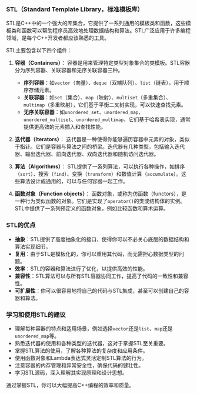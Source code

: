 ### STL（Standard Template Library，标准模板库）
STL是C++中的一个强大的库集合，它提供了一系列通用的模板类和函数，这些模板类和函数可以帮助程序员高效地处理数据结构和算法。STL广泛应用于许多编程领域，是每个C++开发者都应该熟悉的工具。

STL主要包含以下四个组件：

1. **容器（Containers）**： 容器是用来管理特定类型对象集合的类模板。STL容器分为序列容器、关联容器和无序关联容器三种。
    
    - **序列容器**：如`vector`（向量）、`deque`（双端队列）、`list`（链表），用于顺序存储元素。
    - **关联容器**：如`set`（集合）、`map`（映射）、`multiset`（多重集合）、`multimap`（多重映射），它们基于平衡二叉树实现，可以快速查找元素。
    - **无序关联容器**：如`unordered_set`、`unordered_map`、`unordered_multiset`、`unordered_multimap`，它们基于哈希表实现，通常提供更高效的元素插入和查找性能。
2. **迭代器（Iterators）**： 迭代器是一种使得你能够遍历容器中元素的对象，类似于指针。它们是容器与算法之间的桥梁。迭代器有几种类型，包括输入迭代器、输出迭代器、前向迭代器、双向迭代器和随机访问迭代器。
    
3. **算法（Algorithms）**： STL提供了一系列算法，可以执行各种操作，如排序（`sort`）、搜索（`find`）、变换（`transform`）和数值计算（`accumulate`）。这些算法设计成通用的，可以与任何容器一起工作。
    
4. **函数对象（Function objects）**： 函数对象，或称为仿函数（functors），是一种行为类似函数的对象。它们是实现了`operator()`的类或结构体的实例。STL中提供了一系列预定义的函数对象，例如比较函数和算术运算。
    

### STL的优点

- **抽象**：STL提供了高度抽象化的接口，使得你可以不必关心底层的数据结构和算法实现细节。
- **复用**：由于STL是模板化的，你可以重用其代码，而无需担心数据类型的问题。
- **效率**：STL的容器和算法进行了优化，以提供高效的性能。
- **兼容性**：STL算法可以与所有STL容器协同工作，提高了代码的一致性和兼容性。
- **可扩展性**：你可以很容易地将自己的代码与STL集成，甚至可以创建自己的容器和算法。

### 学习和使用STL的建议

- 理解每种容器的特点和适用场景，例如选择`vector`还是`list`、`map`还是`unordered_map`等。
- 熟悉迭代器的使用和各种类型的迭代器，这对于掌握STL至关重要。
- 掌握STL算法的使用，了解各种算法的复杂度和应用条件。
- 使用函数对象和Lambda表达式灵活定制STL算法的行为。
- 注意容器的内存管理和异常安全性，确保代码的健壮性。
- 学习STL源码，深入理解其实现原理和设计思想。

通过掌握STL，你可以大幅提高C++编程的效率和质量。
